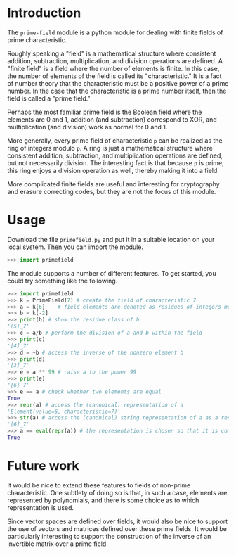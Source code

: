 # Introduction

The `prime-field` module is a python module for dealing with finite
fields of prime characteristic. 

Roughly speaking a "field" is a mathematical structure where consistent
addition, subtraction, multiplication, and division operations are
defined. A "finite field" is a field where the number of elements is
finite. In this case, the number of elements of the field is called 
its "characteristic." It is a fact of number theory that the characteristic
must be a positive power of a prime number. In the case that the 
characteristic is a prime number itself, then the field is called a 
"prime field."

Perhaps the most familiar prime field is the Boolean field
where the elements are 0 and 1, addition (and subtraction) correspond
to XOR, and multiplication (and division) work as normal for 0 and 1.

More generally, every prime field of characteristic `p` can be realized 
as the ring of integers modulo `p`. A ring is just a mathematical structure
where consistent addition, subtraction, and multiplication operations
are defined, but not necessarily division. The interesting fact is that because
`p` is prime, this ring enjoys a division operation as well, thereby making
it into a field. 

More complicated finite fields are useful and interesting for
cryptography and erasure correcting codes, but they are not the focus of this
module. 

# Usage

Download the file `primefield.py` and put it in a suitable location
on your local system. Then you can import the module. 

```python
>>> import primefield
```

The module supports a number of different features. To get
started, you could try something like the following.
```python
>>> import primefield
>>> k = PrimeField(7) # create the field of characteristic 7
>>> a = k[6]    # field elements are denoted as residues of integers modulo 7
>>> b = k[-2]
>>> print(b) # show the residue class of b
'[5]_7'
>>> c = a/b # perform the division of a and b within the field
>>> print(c)
'[4]_7'
>>> d = ~b # access the inverse of the nonzero element b
>>> print(d)
'[3]_7'
>>> e = a ** 99 # raise a to the power 99
>>> print(e)
'[6]_7'
>>> e == a # check whether two elements are equal
True
>>> repr(a) # access the (canonical) representation of a
'Element(value=6, characteristic=7)'
>>> str(a) # access the (canonical) string representation of a as a residue class
'[6]_7'
>>> a == eval(repr(a)) # the representation is chosen so that it is compatible with evaluation
True 
```

# Future work

It would be nice to extend these features to fields of non-prime characteristic. One 
subtlety of doing so is that, in such a case, elements are represented by polynomials,
and there is some choice as to which representation is used. 

Since vector spaces are defined over fields, it would also be nice to support
the use of vectors and matrices defined over these prime fields. It would be particularly
interesting to support the construction of the inverse of an invertible matrix over
a prime field. 
